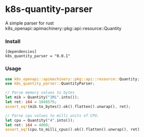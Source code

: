 # k8s-quantity-parser
A simple parser for rust k8s_openapi::apimachinery::pkg::api::resource::Quantity

### Install

```
[dependencies]
k8s_quantity_parser = "0.0.1"
```

### Usage

```rust
use k8s_openapi::apimachinery::pkg::api::resource::Quantity;
use k8s_quantity_parser::QuantityParser;

// Parse memory values to bytes
let mib = Quantity("1Mi".into());
let ret: i64 = 1048576;
assert_eq!(mib.to_bytes().ok().flatten().unwrap(), ret);

// Parse cpu values to milli units of CPU.
let cpu = Quantity("4".into());
let ret: i64 = 4000;
assert_eq!(cpu.to_milli_cpus().ok().flatten().unwrap(), ret)

```